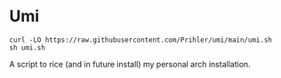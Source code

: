 # Umi

```
curl -LO https://raw.githubusercontent.com/Prihler/umi/main/umi.sh
sh umi.sh
```

A script to rice (and in future install) my personal arch installation.
